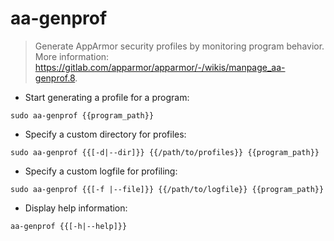# aa-genprof

> Generate AppArmor security profiles by monitoring program behavior.
> More information: <https://gitlab.com/apparmor/apparmor/-/wikis/manpage_aa-genprof.8>.

- Start generating a profile for a program:

`sudo aa-genprof {{program_path}}`

- Specify a custom directory for profiles:

`sudo aa-genprof {{[-d|--dir]}} {{/path/to/profiles}} {{program_path}}`

- Specify a custom logfile for profiling:

`sudo aa-genprof {{[-f |--file]}} {{/path/to/logfile}} {{program_path}}`

- Display help information:

`aa-genprof {{[-h|--help]}}`
